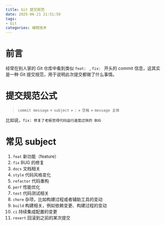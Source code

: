 ```yaml
---
title: Git 提交规范
date: 2025-06-21 21:51:59
tags: 
- Git
categories: 编程技术
---
```

# 前言

经常在别人家的 Git 仓库中看到类似 `feat: ` , `fix: ` 开头的 commit 信息，这其实是一种 Git 提交规范，用于说明此次提交都做了什么事情。

# 提交规范公式
> `commit message` = `subject` + `:` + `空格` + `message 主体`

比如说，`fix: 修复了老板觉得代码运行速度过快的 BUG `

# 常见 subject
1. `feat` 新功能（feature）
2. `fix` BUG 的修复
3. `docs` 文档相关
4. `style` 代码风格变化
5. `refactor` 代码重构
6. `perf` 性能优化
7. `test` 代码测试相关
8. `chore` 杂项，比如构建过程或者辅助工具的变动
9. `build` 构建相关，例如依赖变更、构建过程的变动
10. `ci` 持续集成配置的变更
11. `revert` 回滚到之前的某次提交
